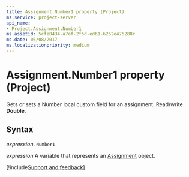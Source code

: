 ```yaml
---
title: Assignment.Number1 property (Project)
ms.service: project-server
api_name:
- Project.Assignment.Number1
ms.assetid: 5cfe0434-a7ef-2f5d-ed61-6262e475288c
ms.date: 06/08/2017
ms.localizationpriority: medium
---
```



# Assignment.Number1 property (Project)

Gets or sets a Number local custom field for an assignment. Read/write **Double**.


## Syntax

_expression_. `Number1`

_expression_ A variable that represents an [Assignment](./Project.Assignment.md) object.

[!include[Support and feedback](~/includes/feedback-boilerplate.md)]